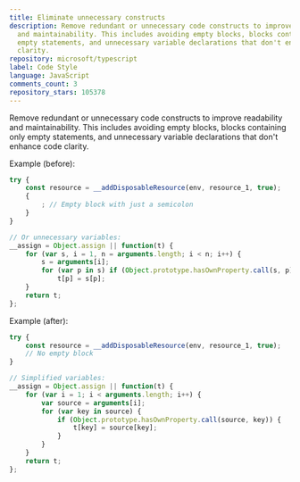 ```yaml
---
title: Eliminate unnecessary constructs
description: Remove redundant or unnecessary code constructs to improve readability
  and maintainability. This includes avoiding empty blocks, blocks containing only
  empty statements, and unnecessary variable declarations that don't enhance code
  clarity.
repository: microsoft/typescript
label: Code Style
language: JavaScript
comments_count: 3
repository_stars: 105378
---
```


Remove redundant or unnecessary code constructs to improve readability and maintainability. This includes avoiding empty blocks, blocks containing only empty statements, and unnecessary variable declarations that don't enhance code clarity.

Example (before):
```javascript
try {
    const resource = __addDisposableResource(env, resource_1, true);
    {
        ; // Empty block with just a semicolon
    }
}

// Or unnecessary variables:
__assign = Object.assign || function(t) {
    for (var s, i = 1, n = arguments.length; i < n; i++) {
        s = arguments[i];
        for (var p in s) if (Object.prototype.hasOwnProperty.call(s, p))
            t[p] = s[p];
    }
    return t;
};
```

Example (after):
```javascript
try {
    const resource = __addDisposableResource(env, resource_1, true);
    // No empty block
}

// Simplified variables:
__assign = Object.assign || function(t) {
    for (var i = 1; i < arguments.length; i++) {
        var source = arguments[i];
        for (var key in source) {
            if (Object.prototype.hasOwnProperty.call(source, key)) {
                t[key] = source[key];
            }
        }
    }
    return t;
};
```